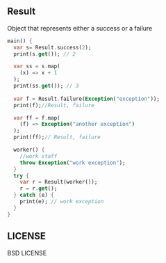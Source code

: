 ## Result
Object that represents either a success or a failure

```dart
main() {
  var s= Result.success(2);
  print(s.get()); // 2

  var ss = s.map(
    (x) => x + 1
  );
  print(ss.get()); // 3
 
  var f = Result.failure(Exception("exception"));
  print(f);//Result, failure

  var ff = f.map(
    (f) => Exception("another exception")
  );
  print(ff);// Result, failure

  worker() {
    //work staff
    throw Exception("work exception");
  }
  try {
    var r = Result(worker());
    r = r.get();
  } catch (e) {
    print(e); // work exception
  }
}
```

## LICENSE
BSD LICENSE